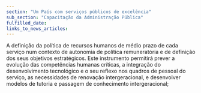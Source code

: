 ```yaml
---
section: "Um País com serviços públicos de excelência"
sub_section: "Capacitação da Administração Pública"
fulfilled_date:
links_to_news_articles:
---
```


A definição da política de recursos humanos de médio prazo de cada serviço num contexto de autonomia de política remuneratória e de definição dos seus objetivos estratégicos. Este instrumento permitirá prever a evolução das competências humanas críticas, a integração do desenvolvimento tecnológico e o seu reflexo nos quadros de pessoal do serviço, as necessidades de renovação intergeracional, e desenvolver modelos de tutoria e passagem de conhecimento intergeracional;